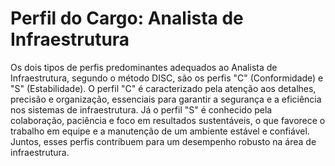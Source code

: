 # Perfil do Cargo: Analista de Infraestrutura

Os dois tipos de perfis predominantes adequados ao Analista de Infraestrutura, segundo o método DISC, são os perfis "C" (Conformidade) e "S" (Estabilidade). O perfil "C" é caracterizado pela atenção aos detalhes, precisão e organização, essenciais para garantir a segurança e a eficiência nos sistemas de infraestrutura. Já o perfil "S" é conhecido pela colaboração, paciência e foco em resultados sustentáveis, o que favorece o trabalho em equipe e a manutenção de um ambiente estável e confiável. Juntos, esses perfis contribuem para um desempenho robusto na área de infraestrutura.